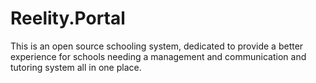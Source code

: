 # Reelity.Portal
This is an open source schooling system, dedicated to provide a better experience for schools needing a management and communication and tutoring system all in one place.
